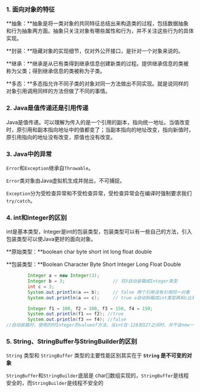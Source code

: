 ### 1. 面向对象的特征

**抽象：**抽象是将一类对象的共同特征总结出来构造类的过程，包括数据抽象和行为抽象两方面。抽象只关注对象有哪些属性和行为，并不关注这些行为的具体实现。

**封装：**隐藏对象的实现细节，仅对外公开接口，是针对一个对象来说的。

**继承：**继承是从已有类得到继承信息创建新类的过程。提供继承信息的类被称为父类；得到继承信息的类被称为子类。

**多态：**多态指允许不同子类的对象对同一方法做出不同实现。就是说同样的对象引用调用同样的方法但做了不同的事情。

### 2. Java是值传递还是引用传递

Java是值传递。可以理解为传入的是一个引用的副本，指向统一地址。当值改变时，原引用和副本指向地址中的值都变了；当副本指向的地址改变，指向新值时，原引用指向的地址没有改变，原值也没有改变。

### 3. Java中的异常

`Error`和`Exception`继承自`Throwable`。

`Error`类对象由Java虚拟机生成并抛出，不可捕捉。

`Exception`分为受检查异常和不受检查异常，受检查异常会在编译时强制要求我们`try/catch`。

### 4. int和Integer的区别

int是基本类型，Integer是int的包装类型，包装类型可以有一些自己的方法，引入包装类型可以使Java更好的面向对象。

**原始类型：**boolean    char    byte    short    int    long    float    double

**包装类型：**Boolean    Character    Byte    Short    Integer    Long    Float    Double

~~~java
		Integer a = new Integer(3);
        Integer b = 3;                  // 将3自动装箱成Integer类型
        int c = 3;
        System.out.println(a == b);     // false 两个引用没有引用同一对象
        System.out.println(a == c);     // true a自动拆箱成int类型再和c比较
~~~

~~~java
		Integer f1 = 100, f2 = 100, f3 = 150, f4 = 150;
        System.out.println(f1 == f2); //true
        System.out.println(f3 == f4); //false
//自动装箱时，使用的时Integer的valueof方法，当int在-128到127之间时，并不会new一个新的对象，而是直接使用常量池中的Integer
~~~

### 5. String、StringBuffer与StringBuilder的区别

`String` 类型和 `StringBuffer` 类型的主要性能区别其实在于 **`String` 是不可变的对象**

`StringBuffer`和`StringBuilder`底层是 char[]数组实现的，`StringBuffer`是线程安全的，而`StringBuilder`是线程不安全的


